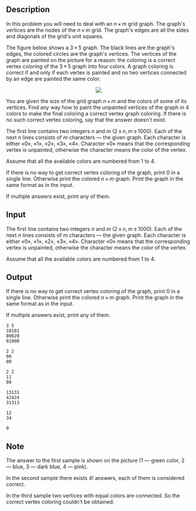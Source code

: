 ## Description

<div><p>In this problem you will need to deal with an <span class="tex-span"><i>n</i> × <i>m</i></span> grid graph. The graph's vertices are the nodes of the <span class="tex-span"><i>n</i> × <i>m</i></span> grid. The graph's edges are all the sides and diagonals of the grid's unit squares.</p><p>The figure below shows a <span class="tex-span">3 × 5</span> graph. The black lines are the graph's edges, the colored circles are the graph's vertices. The vertices of the graph are painted on the picture for a reason: the coloring is a correct vertex coloring of the <span class="tex-span">3 × 5</span> graph into four colors. A graph coloring is correct if and only if each vertex is painted and no two vertices connected by an edge are painted the same color.</p><center> <img class="tex-graphics" src="file://TGyxXyd4.png" style="max-width: 100.0%;max-height: 100.0%;"> </center><p>You are given the size of the grid graph <span class="tex-span"><i>n</i> × <i>m</i></span> and the colors of some of its vertices. Find any way how to paint the unpainted vertices of the graph in 4 colors to make the final coloring a correct vertex graph coloring. If there is no such correct vertex coloring, say that the answer doesn't exist.</p></div><div class="input-specification"><p>The first line contains two integers <span class="tex-span"><i>n</i></span> and <span class="tex-span"><i>m</i></span> <span class="tex-span">(2 ≤ <i>n</i>, <i>m</i> ≤ 1000)</span>. Each of the next <span class="tex-span"><i>n</i></span> lines consists of <span class="tex-span"><i>m</i></span> characters — the given graph. Each character is either «<span class="tex-font-style-tt">0</span>», «<span class="tex-font-style-tt">1</span>», «<span class="tex-font-style-tt">2</span>», «<span class="tex-font-style-tt">3</span>», «<span class="tex-font-style-tt">4</span>». Character «<span class="tex-font-style-tt">0</span>» means that the corresponding vertex is unpainted, otherwise the character means the color of the vertex.</p><p>Assume that all the available colors are numbered from <span class="tex-span">1</span> to <span class="tex-span">4</span>.</p></div><div class="output-specification"><p>If there is no way to get correct vertex coloring of the graph, print 0 in a single line. Otherwise print the colored <span class="tex-span"><i>n</i> × <i>m</i></span> graph. Print the graph in the same format as in the input.</p><p>If multiple answers exist, print any of them.</p></div>

## Input

<p>The first line contains two integers <span class="tex-span"><i>n</i></span> and <span class="tex-span"><i>m</i></span> <span class="tex-span">(2 ≤ <i>n</i>, <i>m</i> ≤ 1000)</span>. Each of the next <span class="tex-span"><i>n</i></span> lines consists of <span class="tex-span"><i>m</i></span> characters — the given graph. Each character is either «<span class="tex-font-style-tt">0</span>», «<span class="tex-font-style-tt">1</span>», «<span class="tex-font-style-tt">2</span>», «<span class="tex-font-style-tt">3</span>», «<span class="tex-font-style-tt">4</span>». Character «<span class="tex-font-style-tt">0</span>» means that the corresponding vertex is unpainted, otherwise the character means the color of the vertex.</p><p>Assume that all the available colors are numbered from <span class="tex-span">1</span> to <span class="tex-span">4</span>.</p>

## Output

<p>If there is no way to get correct vertex coloring of the graph, print 0 in a single line. Otherwise print the colored <span class="tex-span"><i>n</i> × <i>m</i></span> graph. Print the graph in the same format as in the input.</p><p>If multiple answers exist, print any of them.</p>





```input1
3 5
10101
00020
01000

```




```input2
2 2
00
00

```




```input3
2 2
11
00

```




```output1
13131
42424
31313

```




```output2
12
34

```




```output3
0

```



## Note

<p>The answer to the first sample is shown on the picture (1 — green color, 2 — blue, 3 — dark blue, 4 — pink).</p><p>In the second sample there exists 4! answers, each of them is considered correct.</p><p>In the third sample two vertices with equal colors are connected. So the correct vertex coloring couldn't be obtained.</p>
